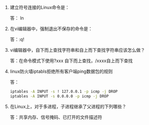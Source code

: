 1. 建立符号连接的Linux命令是：

   答： ln

2. 在vi编辑器中，强制退出不保存的命令是：

   答：:q!

3. vi编辑器中，自下而上查找字符串和自上而下查找字符串应该怎么做？

   答：在命令模式下使用?xxx 自下而上查找，/xxxx自上而下查找

4. linux防火墙iptabls拒绝所有客户端ping数据包的规则

   答：

   ```bash
   iptables -A INPUT -s ! 127.0.0.1 -p icmp -j DROP
   iptables -A INPUT -s 0.0.0.0 -p icmp -j DROP
   ```

5. 在Linux上，对于多进程，子进程继承了父进程的下列哪些？

   答：共享内存、信号掩码、已打开的文件描述符

   

